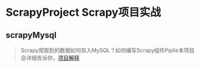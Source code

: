 ﻿# ScrapyProject Scrapy项目实战

## scrapyMysql

> Scrapy爬取到的数据如何存入MySQL？如何编写Scrapy组件Piplie本项目会详细告诉你，[项目解释](http://www.scrapyd.cn/jiaocheng/170.html)
